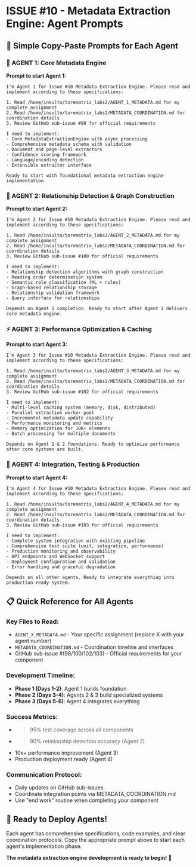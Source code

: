 # ISSUE #10 - Metadata Extraction Engine: Agent Prompts

## 🎯 Simple Copy-Paste Prompts for Each Agent

### 🔧 AGENT 1: Core Metadata Engine

**Prompt to start Agent 1:**
```
I'm Agent 1 for Issue #10 Metadata Extraction Engine. Please read and implement according to these specifications:

1. Read /home/insulto/torematrix_labs2/AGENT_1_METADATA.md for my complete assignment
2. Read /home/insulto/torematrix_labs2/METADATA_COORDINATION.md for coordination details
3. Review GitHub sub-issue #98 for official requirements

I need to implement:
- Core MetadataExtractionEngine with async processing
- Comprehensive metadata schema with validation
- Document and page-level extractors
- Confidence scoring framework
- Language/encoding detection
- Extensible extractor interface

Ready to start with foundational metadata extraction engine implementation.
```

### 🔗 AGENT 2: Relationship Detection & Graph Construction

**Prompt to start Agent 2:**
```
I'm Agent 2 for Issue #10 Metadata Extraction Engine. Please read and implement according to these specifications:

1. Read /home/insulto/torematrix_labs2/AGENT_2_METADATA.md for my complete assignment
2. Read /home/insulto/torematrix_labs2/METADATA_COORDINATION.md for coordination details
3. Review GitHub sub-issue #100 for official requirements

I need to implement:
- Relationship detection algorithms with graph construction
- Reading order determination system
- Semantic role classification (ML + rules)
- Graph-based relationship storage
- Relationship validation framework
- Query interface for relationships

Depends on Agent 1 completion. Ready to start after Agent 1 delivers core metadata engine.
```

### ⚡ AGENT 3: Performance Optimization & Caching

**Prompt to start Agent 3:**
```
I'm Agent 3 for Issue #10 Metadata Extraction Engine. Please read and implement according to these specifications:

1. Read /home/insulto/torematrix_labs2/AGENT_3_METADATA.md for my complete assignment
2. Read /home/insulto/torematrix_labs2/METADATA_COORDINATION.md for coordination details
3. Review GitHub sub-issue #102 for official requirements

I need to implement:
- Multi-level caching system (memory, disk, distributed)
- Parallel extraction worker pool
- Incremental metadata update capability
- Performance monitoring and metrics
- Memory optimization for 10K+ elements
- Batch processing for multiple documents

Depends on Agent 1 & 2 foundations. Ready to optimize performance after core systems are built.
```

### 🚀 AGENT 4: Integration, Testing & Production

**Prompt to start Agent 4:**
```
I'm Agent 4 for Issue #10 Metadata Extraction Engine. Please read and implement according to these specifications:

1. Read /home/insulto/torematrix_labs2/AGENT_4_METADATA.md for my complete assignment
2. Read /home/insulto/torematrix_labs2/METADATA_COORDINATION.md for coordination details
3. Review GitHub sub-issue #103 for official requirements

I need to implement:
- Complete system integration with existing pipeline
- Comprehensive test suite (unit, integration, performance)
- Production monitoring and observability
- API endpoints and WebSocket support
- Deployment configuration and validation
- Error handling and graceful degradation

Depends on all other agents. Ready to integrate everything into production-ready system.
```

## 📋 Quick Reference for All Agents

### Key Files to Read:
- `AGENT_X_METADATA.md` - Your specific assignment (replace X with your agent number)
- `METADATA_COORDINATION.md` - Coordination timeline and interfaces
- GitHub sub-issue #(98/100/102/103) - Official requirements for your component

### Development Timeline:
- **Phase 1 (Days 1-2)**: Agent 1 builds foundation
- **Phase 2 (Days 3-4)**: Agents 2 & 3 build specialized systems
- **Phase 3 (Days 5-6)**: Agent 4 integrates everything

### Success Metrics:
- >95% test coverage across all components
- >90% relationship detection accuracy (Agent 2)
- 10x+ performance improvement (Agent 3)
- Production deployment ready (Agent 4)

### Communication Protocol:
- Daily updates on GitHub sub-issues
- Coordinate integration points via METADATA_COORDINATION.md
- Use "end work" routine when completing your component

## 🚀 Ready to Deploy Agents!

Each agent has comprehensive specifications, code examples, and clear coordination protocols. Copy the appropriate prompt above to start each agent's implementation phase.

**The metadata extraction engine development is ready to begin!** 🎯